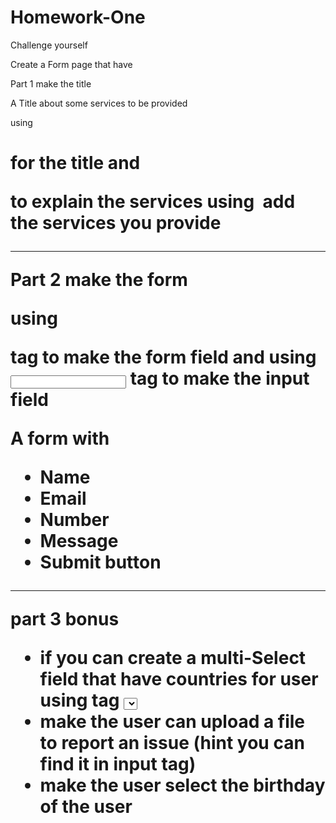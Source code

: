 # Homework-One

Challenge yourself

Create a Form page that have

Part 1 make the title

A Title about some services to be provided

using <h1> for the title
and <p> to explain the services
using <img> add the services you provide

---

Part 2 make the form

using <form> tag to make the form field
and using <input> tag to make the input field

A form with

- Name
- Email
- Number
- Message
- Submit button

---

part 3 bonus

- if you can create a multi-Select field that have countries for user using tag <select> and tag <option>
- make the user can upload a file to report an issue (hint you can find it in input tag)
- make the user select the birthday of the user
